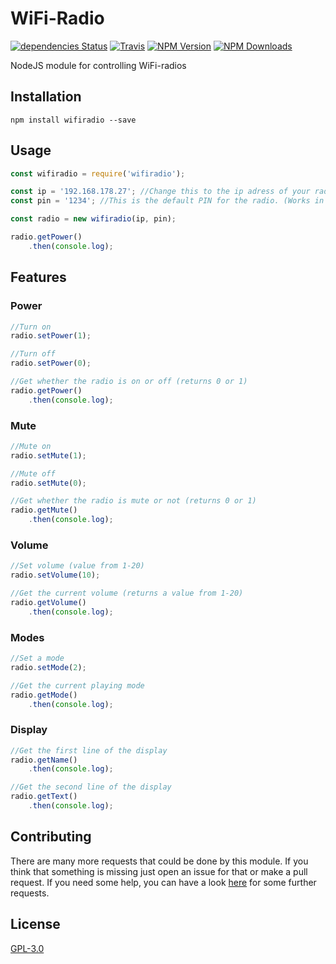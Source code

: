 # WiFi-Radio
[![dependencies Status](https://david-dm.org/ent8r/wifiradio/status.svg)](https://david-dm.org/ent8r/wifiradio)
[![Travis](https://travis-ci.org/ENT8R/wifiradio.svg?branch=master)](https://travis-ci.org/ENT8R/wifiradio)
[![NPM Version](http://img.shields.io/npm/v/wifiradio.svg)](https://www.npmjs.org/package/wifiradio)
[![NPM Downloads](https://img.shields.io/npm/dm/wifiradio.svg)](https://www.npmjs.org/package/wifiradio)

NodeJS module for controlling WiFi-radios

## Installation
    npm install wifiradio --save

## Usage
```js
const wifiradio = require('wifiradio');

const ip = '192.168.178.27'; //Change this to the ip adress of your radio
const pin = '1234'; //This is the default PIN for the radio. (Works in most cases)

const radio = new wifiradio(ip, pin);

radio.getPower()
    .then(console.log);
```

## Features

### Power

```js
//Turn on
radio.setPower(1);

//Turn off
radio.setPower(0);

//Get whether the radio is on or off (returns 0 or 1)
radio.getPower()
    .then(console.log);
```

### Mute

```js
//Mute on
radio.setMute(1);

//Mute off
radio.setMute(0);

//Get whether the radio is mute or not (returns 0 or 1)
radio.getMute()
    .then(console.log);
```

### Volume

```js
//Set volume (value from 1-20)
radio.setVolume(10);

//Get the current volume (returns a value from 1-20)
radio.getVolume()
    .then(console.log);
```

### Modes

```js
//Set a mode
radio.setMode(2);

//Get the current playing mode
radio.getMode()
    .then(console.log);
```

### Display

```js
//Get the first line of the display
radio.getName()
    .then(console.log);

//Get the second line of the display
radio.getText()
    .then(console.log);
```

## Contributing

There are many more requests that could be done by this module. If you think that something is missing just open an issue for that or make a pull request. If you need some help, you can have a look [here](https://github.com/flammy/fsapi/blob/master/FSAPI.md) for some further requests.

## License
[GPL-3.0](https://github.com/ENT8R/wifiradio/blob/master/LICENSE)
